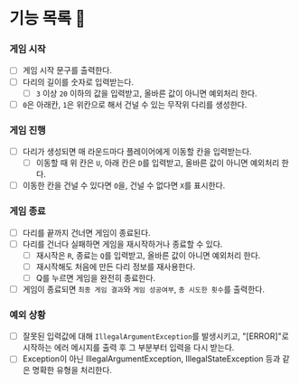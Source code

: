 # 기능 목록 🚀

### 게임 시작
- [ ] 게임 시작 문구를 출력한다.
- [ ] 다리의 길이를 숫자로 입력받는다.
  - [ ] `3` 이상 `20` 이하의 값을 입력받고, 올바른 값이 아니면 예외처리 한다.
- [ ] `0`은 아래칸, `1`은 위칸으로 해서 건널 수 있는 무작위 다리를 생성한다.

###  게임 진행
- [ ] 다리가 생성되면 매 라운드마다 플레이어에게 이동할 칸을 입력받는다.
  - [ ] 이동할 때 위 칸은 `U`, 아래 칸은 `D`를 입력받고, 올바른 값이 아니면 예외처리 한다.
- [ ] 이동한 칸을 건널 수 있다면 `O`을, 건널 수 없다면 `X`를 표시한다.

### 게임 종료
- [ ] 다리를 끝까지 건너면 게임이 종료된다.
- [ ] 다리를 건너다 실패하면 게임을 재시작하거나 종료할 수 있다.
  - [ ] 재시작은 `R`, 종료는 `Q`를 입력받고, 올바른 값이 아니면 예외처리 한다.
  - [ ] 재시작해도 처음에 만든 다리 정보를 재사용한다.
  - [ ] Q를 누르면 게임을 완전히 종료한다.
- [ ] 게임이 종료되면 `최종 게임 결과`와 `게임 성공여부`, `총 시도한 횟수`를 출력한다.

### 예외 상황
- [ ] 잘못된 입력값에 대해 `IllegalArgumentException`를 발생시키고, "[ERROR]"로 시작하는 에러 메시지를 출력 후 그 부분부터 입력을 다시 받는다.
- [ ] Exception이 아닌 IllegalArgumentException, IllegalStateException 등과 같은 명확한 유형을 처리한다.